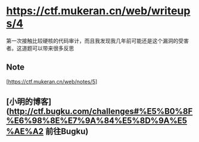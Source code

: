 <!-- 第三次 WriteUp Part 2 -->
<!-- 这里针对一道分析 CMS 博客 Typecho 漏洞的题 -->
# https://ctf.mukeran.cn/web/writeups/4

第一次接触比较硬核的代码审计，而且我发现我几年前可能还是这个漏洞的受害者。这道题可以带来很多反思

Note
----
[https://ctf.mukeran.cn/web/notes/5]

[小明的博客](http://ctf.bugku.com/challenges#%E5%B0%8F%E6%98%8E%E7%9A%84%E5%8D%9A%E5%AE%A2 前往Bugku)
----
